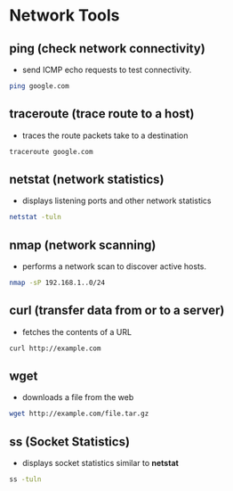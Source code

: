 # Network Tools

## ping (check network connectivity)

- send ICMP echo requests to test connectivity.

```bash
ping google.com
```

## traceroute (trace route to a host)

- traces the route packets take to a destination

```bash
traceroute google.com
```

## netstat (network statistics)

- displays listening ports and other network statistics

```bash
netstat -tuln
```

## nmap (network scanning)

- performs a network scan to discover active hosts.

```bash
nmap -sP 192.168.1..0/24
```

## curl (transfer data from or to a server)

- fetches the contents of a URL

```bash
curl http://example.com
```

## wget

- downloads a file from the web

```bash
wget http://example.com/file.tar.gz
```

## ss (Socket Statistics)

- displays socket statistics similar to **netstat**

```bash
ss -tuln
```
